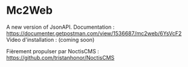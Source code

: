# Mc2Web

A new version of JsonAPI.
Documentation : https://documenter.getpostman.com/view/1536687/mc2web/6YsVcF2
Video d'installation : (coming soon)

Fièrement propulser par NoctisCMS : https://github.com/tristanhonor/NoctisCMS
